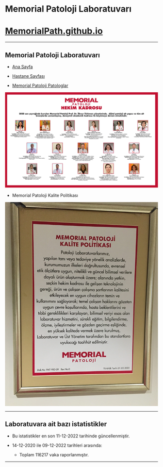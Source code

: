 Memorial Patoloji Laboratuvarı
================

# [MemorialPath.github.io](https://memorialpath.github.io/)

------------------------------------------------------------------------

## Memorial Patoloji Laboratuvarı

- [Ana Sayfa](https://patoloji.memorial.com.tr/)

- [Hastane
  Sayfası](https://www.memorial.com.tr/tibbi-birimlerimiz/patoloji-merkezi)

- [Memorial Patoloji
  Patologlar](https://patoloji.memorial.com.tr/Home/Index#hekimlerimiz)

[![](./images/Memorial-Patoloji-Hekim-Kadrosu.jpeg)](./images/Memorial-Patoloji-Hekim-Kadrosu.jpeg)

- Memorial Patoloji Kalite Politikası

[![](./images/Memorial-Patoloji-Kalite-Politikasi.JPG)](./images/Memorial-Patoloji-Kalite-Politikasi.JPG)

------------------------------------------------------------------------

## Laboratuvara ait bazı istatistikler

- Bu istatistikler en son 11-12-2022 tarihinde güncellenmiştir.

- 14-12-2020 ile 09-12-2022 tarihleri arasında:

  - Toplam 116217 vaka raporlanmıştır.

------------------------------------------------------------------------
